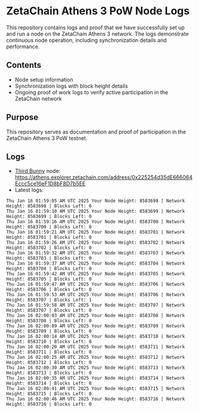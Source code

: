 # ZetaChain Athens 3 PoW Node Logs
This repository contains logs and proof that we have successfully set up and run a node on the ZetaChain Athens 3 network. The logs demonstrate continuous node operation, including synchronization details and performance.

## Contents
- Node setup information
- Synchronization logs with block height details
- Ongoing proof of work logs to verify active participation in the ZetaChain network

## Purpose
This repository serves as documentation and proof of participation in the ZetaChain Athens 3 PoW testnet.

## Logs

- [Third Bunny](https://thirdbunny.xyz/) node: https://athens.explorer.zetachain.com/address/0x225254d35dE666064Eccc5ce16eF1D8bF8D7b5EE
- Latest logs:
```
Thu Jan 16 01:59:05 AM UTC 2025 Your Node Height: 8583698 | Network Height: 8583698 | Blocks Left: 0
Thu Jan 16 01:59:10 AM UTC 2025 Your Node Height: 8583699 | Network Height: 8583699 | Blocks Left: 0
Thu Jan 16 01:59:16 AM UTC 2025 Your Node Height: 8583700 | Network Height: 8583700 | Blocks Left: 0
Thu Jan 16 01:59:21 AM UTC 2025 Your Node Height: 8583701 | Network Height: 8583701 | Blocks Left: 0
Thu Jan 16 01:59:26 AM UTC 2025 Your Node Height: 8583702 | Network Height: 8583702 | Blocks Left: 0
Thu Jan 16 01:59:32 AM UTC 2025 Your Node Height: 8583703 | Network Height: 8583703 | Blocks Left: 0
Thu Jan 16 01:59:37 AM UTC 2025 Your Node Height: 8583704 | Network Height: 8583704 | Blocks Left: 0
Thu Jan 16 01:59:42 AM UTC 2025 Your Node Height: 8583705 | Network Height: 8583705 | Blocks Left: 0
Thu Jan 16 01:59:47 AM UTC 2025 Your Node Height: 8583706 | Network Height: 8583706 | Blocks Left: 0
Thu Jan 16 01:59:53 AM UTC 2025 Your Node Height: 8583706 | Network Height: 8583707 | Blocks Left: 1
Thu Jan 16 01:59:58 AM UTC 2025 Your Node Height: 8583707 | Network Height: 8583707 | Blocks Left: 0
Thu Jan 16 02:00:03 AM UTC 2025 Your Node Height: 8583708 | Network Height: 8583708 | Blocks Left: 0
Thu Jan 16 02:00:09 AM UTC 2025 Your Node Height: 8583709 | Network Height: 8583709 | Blocks Left: 0
Thu Jan 16 02:00:14 AM UTC 2025 Your Node Height: 8583710 | Network Height: 8583710 | Blocks Left: 0
Thu Jan 16 02:00:20 AM UTC 2025 Your Node Height: 8583711 | Network Height: 8583711 | Blocks Left: 0
Thu Jan 16 02:00:25 AM UTC 2025 Your Node Height: 8583712 | Network Height: 8583712 | Blocks Left: 0
Thu Jan 16 02:00:30 AM UTC 2025 Your Node Height: 8583713 | Network Height: 8583713 | Blocks Left: 0
Thu Jan 16 02:00:35 AM UTC 2025 Your Node Height: 8583714 | Network Height: 8583714 | Blocks Left: 0
Thu Jan 16 02:00:41 AM UTC 2025 Your Node Height: 8583715 | Network Height: 8583715 | Blocks Left: 0
Thu Jan 16 02:00:46 AM UTC 2025 Your Node Height: 8583716 | Network Height: 8583716 | Blocks Left: 0
```
